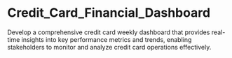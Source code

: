 # Credit_Card_Financial_Dashboard
Develop a comprehensive credit  card weekly dashboard that  provides real-time insights into key  performance metrics and trends,  enabling stakeholders to monitor  and analyze credit card operations  effectively.
